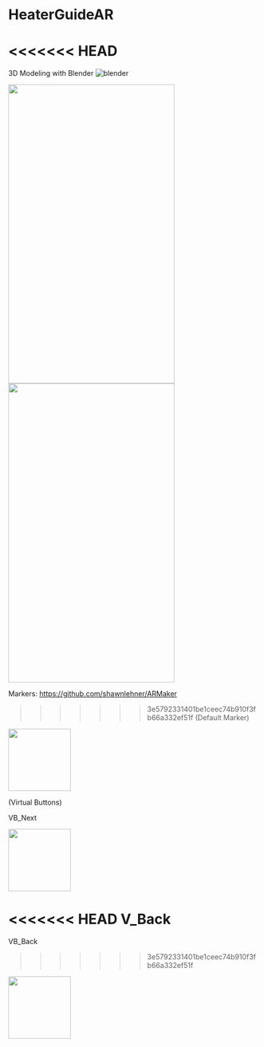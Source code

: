 # HeaterGuideAR

<<<<<<< HEAD
=======
3D Modeling with Blender
![blender](https://user-images.githubusercontent.com/21102697/52620903-cf0d2880-2e9d-11e9-8126-3b0eb982239e.png)

<img src="https://user-images.githubusercontent.com/21102697/53479786-baba5580-3a71-11e9-8cbf-e190da06bb81.jpeg" width="333" height="600">

<img src="https://user-images.githubusercontent.com/21102697/52621220-a20d4580-2e9e-11e9-92f9-21074ab671e8.jpeg" width="333" height="600">



Markers:
https://github.com/shawnlehner/ARMaker

>>>>>>> 3e5792331401be1ceec74b910f3fb66a332ef51f
(Default Marker)

<img src="https://user-images.githubusercontent.com/21102697/52436610-a509de00-2b0c-11e9-8506-4517dcfcaadf.jpg" width="125" height="125">

(Virtual Buttons)

VB_Next

<img src="https://user-images.githubusercontent.com/21102697/52436696-d84c6d00-2b0c-11e9-993d-2f1e9a17530d.jpg" width="125" height="125">

<<<<<<< HEAD
V_Back
=======
VB_Back
>>>>>>> 3e5792331401be1ceec74b910f3fb66a332ef51f

<img src="https://user-images.githubusercontent.com/21102697/52436740-f4500e80-2b0c-11e9-9cb0-7029192ab496.jpg" width="125" height="125">


